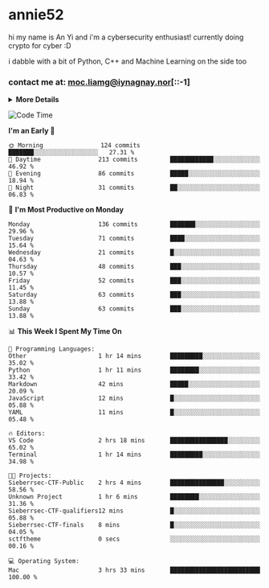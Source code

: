 # annie52 

hi my name is An Yi and i'm a cybersecurity enthusiast!
currently doing crypto for cyber :D

i dabble with a bit of Python, C++ and Machine Learning on the side too

<!--
![trophy](https://github-profile-trophy.vercel.app/?username=yanganyi&theme=discord&no-frame=true&no-bg=false&margin-w=4&row=1)
-->

### contact me at: moc.liamg@iynagnay.nor[::-1] 

<details>
<summary>
  <strong>More Details</strong>
</summary>
<br/>

**main langs**

![Python](https://img.shields.io/badge/-Python-black?style=for-the-badge&logo=python)
![C++](https://img.shields.io/badge/-C%2B%2B-black?style=for-the-badge&logo=c%2B%2B)
![Swift](https://img.shields.io/badge/-Swift-black?style=for-the-badge&logo=swift)

**dev envs**

![VSCode](https://img.shields.io/badge/-VS_Code-black?style=for-the-badge&logo=visualstudiocode)
![Figma](https://img.shields.io/badge/-Figma-black?style=for-the-badge&logo=figma)
![XCode](https://img.shields.io/badge/-XCode-black?style=for-the-badge&logo=xcode)
![Github](https://img.shields.io/badge/-Github-black?style=for-the-badge&logo=github)

**browsers**

![Arc Browser](https://img.shields.io/badge/-Arc-black?style=for-the-badge&logo=arc)
![Opera GX](https://img.shields.io/badge/-Opera_GX-black?style=for-the-badge&logo=operagx)
![Firefox](https://img.shields.io/badge/-Firefox-black?style=for-the-badge&logo=firefox)

**devices**

![macOS](https://img.shields.io/badge/-macOS-black?style=for-the-badge&logo=macos)
![Kali Linux](https://img.shields.io/badge/-Kali-black?style=for-the-badge&logo=kalilinux)
![Windows](https://img.shields.io/badge/-Windows-black?style=for-the-badge&logo=windows11)
![Android](https://img.shields.io/badge/-Android-black?style=for-the-badge&logo=android)

</details>

<!--START_SECTION:waka-->
![Code Time](http://img.shields.io/badge/Code%20Time-259%20hrs%2056%20mins-blue)

**I'm an Early 🐤** 

```text
🌞 Morning                124 commits         ███████░░░░░░░░░░░░░░░░░░   27.31 % 
🌆 Daytime                213 commits         ████████████░░░░░░░░░░░░░   46.92 % 
🌃 Evening                86 commits          █████░░░░░░░░░░░░░░░░░░░░   18.94 % 
🌙 Night                  31 commits          ██░░░░░░░░░░░░░░░░░░░░░░░   06.83 % 
```
📅 **I'm Most Productive on Monday** 

```text
Monday                   136 commits         ███████░░░░░░░░░░░░░░░░░░   29.96 % 
Tuesday                  71 commits          ████░░░░░░░░░░░░░░░░░░░░░   15.64 % 
Wednesday                21 commits          █░░░░░░░░░░░░░░░░░░░░░░░░   04.63 % 
Thursday                 48 commits          ███░░░░░░░░░░░░░░░░░░░░░░   10.57 % 
Friday                   52 commits          ███░░░░░░░░░░░░░░░░░░░░░░   11.45 % 
Saturday                 63 commits          ███░░░░░░░░░░░░░░░░░░░░░░   13.88 % 
Sunday                   63 commits          ███░░░░░░░░░░░░░░░░░░░░░░   13.88 % 
```


📊 **This Week I Spent My Time On** 

```text
💬 Programming Languages: 
Other                    1 hr 14 mins        █████████░░░░░░░░░░░░░░░░   35.02 % 
Python                   1 hr 11 mins        ████████░░░░░░░░░░░░░░░░░   33.42 % 
Markdown                 42 mins             █████░░░░░░░░░░░░░░░░░░░░   20.09 % 
JavaScript               12 mins             █░░░░░░░░░░░░░░░░░░░░░░░░   05.88 % 
YAML                     11 mins             █░░░░░░░░░░░░░░░░░░░░░░░░   05.48 % 

🔥 Editors: 
VS Code                  2 hrs 18 mins       ████████████████░░░░░░░░░   65.02 % 
Terminal                 1 hr 14 mins        █████████░░░░░░░░░░░░░░░░   34.98 % 

🐱‍💻 Projects: 
Sieberrsec-CTF-Public    2 hrs 4 mins        ███████████████░░░░░░░░░░   58.56 % 
Unknown Project          1 hr 6 mins         ████████░░░░░░░░░░░░░░░░░   31.36 % 
Sieberrsec-CTF-qualifiers12 mins             █░░░░░░░░░░░░░░░░░░░░░░░░   05.88 % 
Sieberrsec-CTF-finals    8 mins              █░░░░░░░░░░░░░░░░░░░░░░░░   04.05 % 
sctftheme                0 secs              ░░░░░░░░░░░░░░░░░░░░░░░░░   00.16 % 

💻 Operating System: 
Mac                      3 hrs 33 mins       █████████████████████████   100.00 % 
```


<!--END_SECTION:waka-->

<!--
## a little background

- I am currently studying at [Hwa Chong Junior College](https://www.hci.edu.sg/), subject combi P CP M E
- Currently doing CTFs and [Leetcode](https://leetcode.com/) daily challenges
- Fluent in English and Chinese, learning Russian and Indonesian

<a href="">
  <img align="centre" src="https://github-readme-stats.vercel.app/api?username=yanganyi&count_private=true&include_all_commits=true&show_icons=true&title_color=007bff&text_color=e7e7e7&icon_color=007bff&bg_color=171c28" />
<a />
-->



<!--
![Top Langs](https://github-readme-stats.vercel.app/api/top-langs/?username=yanganyi&layout=compact&title_color=007bff&text_color=e7e7e7&icon_color=007bff&bg_color=171c28)
-->

<!--
**yanganyi/yanganyi** is a ✨ _special_ ✨ repository because its `README.md` (this file) appears on your GitHub profile.

Here are some ideas to get you started:

- 🔭 I’m currently working on ...
- 🌱 I’m currently learning ...
- 👯 I’m looking to collaborate on ...
- 🤔 I’m looking for help with ...
- 💬 Ask me about ...
- 📫 How to reach me: ...
- 😄 Pronouns: ...
- ⚡ Fun fact: ...
-->
